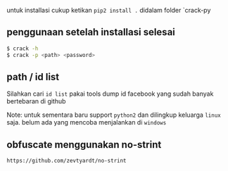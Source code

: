 
untuk installasi cukup ketikan `pip2 install .` didalam folder
`crack-py

## penggunaan setelah installasi selesai
``` bash
$ crack -h
$ crack -p <path> <password>
```
## path / id list
Silahkan cari `id list` pakai tools dump id facebook yang sudah banyak bertebaran di github

Note: untuk sementara baru support `python2` dan dilingkup keluarga `linux` saja.
belum ada yang mencoba menjalankan di `windows`

## obfuscate menggunakan no-strint
`https://github.com/zevtyardt/no-strint`
